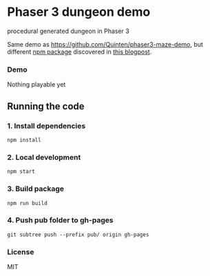 # Phaser 3 dungeon demo

procedural generated dungeon in Phaser 3

Same demo as https://github.com/Quinten/phaser3-maze-demo, but different [npm package](https://www.npmjs.com/package/dungeon-generator) discovered in [this blogpost](https://www.emanueleferonato.com/2019/01/29/javascript-procedural-dungeon-generator-found-on-github-fixed-a-bit-and-about-to-be-expanded/?utm_source=gamedevjsweekly&utm_medium=email).

### Demo

Nothing playable yet

## Running the code

### 1. Install dependencies

```
npm install
```

### 2. Local development

```
npm start
```

### 3. Build package

```
npm run build
```

### 4. Push pub folder to gh-pages

```
git subtree push --prefix pub/ origin gh-pages
```

### License

MIT
